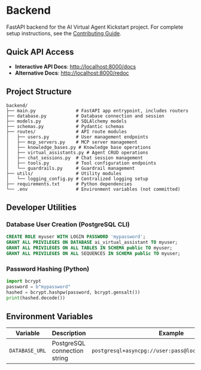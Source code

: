 # Backend

FastAPI backend for the AI Virtual Agent Kickstart project. For complete setup instructions, see the [Contributing Guide](../CONTRIBUTING.md).

## Quick API Access

- **Interactive API Docs**: [http://localhost:8000/docs](http://localhost:8000/docs)
- **Alternative Docs**: [http://localhost:8000/redoc](http://localhost:8000/redoc)

## Project Structure

```
backend/
├── main.py               # FastAPI app entrypoint, includes routers
├── database.py           # Database connection and session
├── models.py             # SQLAlchemy models
├── schemas.py            # Pydantic schemas
├── routes/               # API route modules
│   ├── users.py          # User management endpoints
│   ├── mcp_servers.py    # MCP server management
│   ├── knowledge_bases.py # Knowledge base operations
│   ├── virtual_assistants.py # Agent CRUD operations
│   ├── chat_sessions.py  # Chat session management
│   ├── tools.py          # Tool configuration endpoints
│   └── guardrails.py     # Guardrail management
├── utils/                # Utility modules
│   └── logging_config.py # Centralized logging setup
├── requirements.txt      # Python dependencies
└── .env                  # Environment variables (not committed)
```

## Developer Utilities

### Database User Creation (PostgreSQL CLI)
```sql
CREATE ROLE myuser WITH LOGIN PASSWORD 'mypassword';
GRANT ALL PRIVILEGES ON DATABASE ai_virtual_assistant TO myuser;
GRANT ALL PRIVILEGES ON ALL TABLES IN SCHEMA public TO myuser;
GRANT ALL PRIVILEGES ON ALL SEQUENCES IN SCHEMA public TO myuser;
```

### Password Hashing (Python)
```python
import bcrypt
password = b"mypassword"
hashed = bcrypt.hashpw(password, bcrypt.gensalt())
print(hashed.decode())
```

## Environment Variables

| Variable | Description | Example |
|----------|-------------|---------|
| `DATABASE_URL` | PostgreSQL connection string | `postgresql+asyncpg://user:pass@localhost:5432/dbname` |
